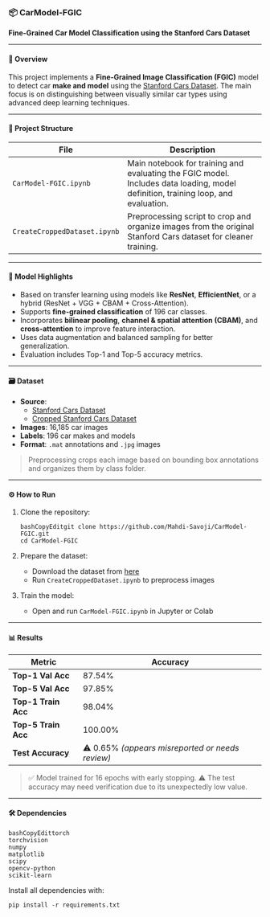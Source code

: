 ### 📦 CarModel-FGIC

**Fine-Grained Car Model Classification using the Stanford Cars Dataset**

------

#### 🚀 Overview

This project implements a **Fine-Grained Image Classification (FGIC)** model to detect car **make and model** using the [Stanford Cars Dataset](https://ai.stanford.edu/~jkrause/cars/car_dataset.html). The main focus is on distinguishing between visually similar car types using advanced deep learning techniques.

------

#### 📁 Project Structure

| File                         | Description                                                  |
| ---------------------------- | ------------------------------------------------------------ |
| `CarModel-FGIC.ipynb`        | Main notebook for training and evaluating the FGIC model. Includes data loading, model definition, training loop, and evaluation. |
| `CreateCroppedDataset.ipynb` | Preprocessing script to crop and organize images from the original Stanford Cars dataset for cleaner training. |



------

#### 🧠 Model Highlights

- Based on transfer learning using models like **ResNet**, **EfficientNet**, or a hybrid (ResNet + VGG + CBAM + Cross-Attention).
- Supports **fine-grained classification** of 196 car classes.
- Incorporates **bilinear pooling**, **channel & spatial attention (CBAM)**, and **cross-attention** to improve feature interaction.
- Uses data augmentation and balanced sampling for better generalization.
- Evaluation includes Top-1 and Top-5 accuracy metrics.

------

#### 🗃 Dataset

- **Source**:
  - [Stanford Cars Dataset](https://www.kaggle.com/datasets/eduardo4jesus/stanford-cars-dataset)
  - [Cropped Stanford Cars Dataset](https://www.kaggle.com/datasets/mahdisavoji/croppedstanfordcardataset)
- **Images**: 16,185 car images
- **Labels**: 196 car makes and models
- **Format**: `.mat` annotations and `.jpg` images

> Preprocessing crops each image based on bounding box annotations and organizes them by class folder.

------

#### ⚙️ How to Run

1. Clone the repository:

   ```
   bashCopyEditgit clone https://github.com/Mahdi-Savoji/CarModel-FGIC.git
   cd CarModel-FGIC
   ```

2. Prepare the dataset:

   - Download the dataset from [here](https://ai.stanford.edu/~jkrause/cars/car_dataset.html)
   - Run `CreateCroppedDataset.ipynb` to preprocess images

3. Train the model:

   - Open and run `CarModel-FGIC.ipynb` in Jupyter or Colab

------

#### 📊 Results

| Metric              | Accuracy                                        |
| ------------------- | ----------------------------------------------- |
| **Top-1 Val Acc**   | 87.54%                                          |
| **Top-5 Val Acc**   | 97.85%                                          |
| **Top-1 Train Acc** | 98.04%                                          |
| **Top-5 Train Acc** | 100.00%                                         |
| **Test Accuracy**   | ⚠️ 0.65% *(appears misreported or needs review)* |



> ✅ Model trained for 16 epochs with early stopping.
>  ⚠️ The test accuracy may need verification due to its unexpectedly low value.

------

#### 🛠️ Dependencies

```
bashCopyEdittorch
torchvision
numpy
matplotlib
scipy
opencv-python
scikit-learn
```

Install all dependencies with:

```
pip install -r requirements.txt
```

